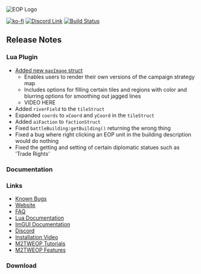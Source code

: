 ![EOP Logo](https://i.imgur.com/jqzoYoQ.png)

[![ko-fi](https://ko-fi.com/img/githubbutton_sm.svg)](https://ko-fi.com/D1D4DZTHG)
[![Discord Link](https://img.shields.io/discord/713369537948549191?color=red&label=Discord&style=for-the-badge)](https://discord.gg/Epqjm8u2WK)
[![Build Status](https://img.shields.io/github/v/release/youneuoy/M2TWEOP-library?label=Download&style=for-the-badge)](#download)

## **Release Notes**

<!-- ### **Launcher** -->

<!-- ### **Library** -->

### **Lua Plugin**
- [Added new `mapImage` struct](https://youneuoy.github.io/M2TWEOP-library/_static/LuaLib/index.html#mapImage)
  - Enables users to render their own versions of the campaign strategy map
  - Includes options for filling certain tiles and regions with color and blurring options for smoothing out jagged lines
  - VIDEO HERE
- Added `riverField` to the `tileStruct`
- Expanded `coords` to `xCoord` and `yCoord` in the `tileStruct`
- Added `aiFaction` to `factionStruct`
- Fixed `battleBuilding:getBuilding()` returning the wrong thing
- Fixed a bug where right clicking an EOP unit in the building description would do nothing
- Fixed the getting and setting of certain diplomatic statues such as 'Trade Rights'

<!--### **ImGUI** -->

### **Documentation**

### **Links**
- [Known Bugs](https://github.com/youneuoy/M2TWEOP-library/issues/71)
- [Website](https://youneuoy.github.io/M2TWEOP-library/)
- [FAQ](https://youneuoy.github.io/M2TWEOP-library/faq.html)
- [Lua Documentation](https://youneuoy.github.io/M2TWEOP-library/_static/LuaLib/index.html)
- [ImGUI Documentation](https://youneuoy.github.io/M2TWEOP-library/_static/LuaLib/extra/readme_imgui.md.html)
- [Discord](https://discord.gg/Epqjm8u2WK)
- [Installation Video](https://youtu.be/caOiB0NaGGI?t=67)
- [M2TWEOP Tutorials](https://www.youtube.com/playlist?list=PLi6V3nVH22N7ZfjfOuivGKHnNRAlBaTQd)
- [M2TWEOP Features](https://www.youtube.com/playlist?list=PLi6V3nVH22N6R7IGupVDwfyiPm6-d6rlU)

### **Download**

<a id="download"></a>
